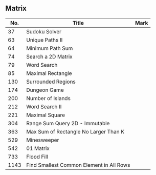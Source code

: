 ## Matrix
| No.  | Title                                    | Mark |
|------|------------------------------------------|------|
| 37   | Sudoku Solver                            |      |
| 63   | Unique Paths II                          |      |
| 64   | Minimum Path Sum                         |      |
| 74   | Search a 2D Matrix                       |      |
| 79   | Word Search                              |      |
| 85   | Maximal Rectangle                        |      |
| 130  | Surrounded Regions                       |      |
| 174  | Dungeon Game                             |      |
| 200  | Number of Islands                        |      |
| 212  | Word Search II                           |      |
| 221  | Maximal Square                           |      |
| 304  | Range Sum Query 2D - Immutable           |      |
| 363  | Max Sum of Rectangle No Larger Than K    |      |
| 529  | Minesweeper                              |      |
| 542  | 01 Matrix                                |      |
| 733  | Flood Fill                               |      |
| 1143 | Find Smallest Common Element in All Rows |      |
